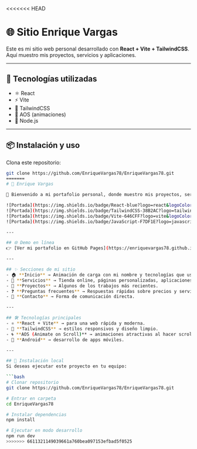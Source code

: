 <<<<<<< HEAD
# 🌐 Sitio Enrique Vargas

Este es mi sitio web personal desarrollado con **React + Vite + TailwindCSS**.  
Aquí muestro mis proyectos, servicios y aplicaciones.

---

## 🚀 Tecnologías utilizadas
- ⚛️ React
- ⚡ Vite
- 🎨 TailwindCSS
- 📱 AOS (animaciones)
- 🔧 Node.js

---

## 📦 Instalación y uso

Clona este repositorio:

```bash
git clone https://github.com/EnriqueVargas78/EnriqueVargas78.git
=======
# 🚀 Enrique Vargas  

👋 Bienvenido a mi portafolio personal, donde muestro mis proyectos, servicios y lo que más me apasiona: **desarrollo web y móvil**.  

![Portada](https://img.shields.io/badge/React-blue?logo=react&logoColor=white)
![Portada](https://img.shields.io/badge/TailwindCSS-38B2AC?logo=tailwindcss&logoColor=white)
![Portada](https://img.shields.io/badge/Vite-646CFF?logo=vite&logoColor=white)
![Portada](https://img.shields.io/badge/JavaScript-F7DF1E?logo=javascript&logoColor=black)

---

## 🌐 Demo en línea  
👉 [Ver mi portafolio en GitHub Pages](https://enriquevargas78.github.io)  

---

## ✨ Secciones de mi sitio
- 🏠 **Inicio** → Animación de carga con mi nombre y tecnologías que uso.  
- 💼 **Servicios** → Tienda online, páginas personalizadas, aplicaciones Android.  
- 📱 **Proyectos** → Algunos de los trabajos más recientes.  
- ❓ **Preguntas frecuentes** → Respuestas rápidas sobre precios y servicios.  
- 📩 **Contacto** → Forma de comunicación directa.  

---

## 🛠 Tecnologías principales
- ⚛️ **React + Vite** → para una web rápida y moderna.  
- 🎨 **TailwindCSS** → estilos responsivos y diseño limpio.  
- 🌀 **AOS (Animate on Scroll)** → animaciones atractivas al hacer scroll.  
- 📱 **Android** → desarrollo de apps móviles.  

---

## 📌 Instalación local
Si deseas ejecutar este proyecto en tu equipo:  

```bash
# Clonar repositorio
git clone https://github.com/EnriqueVargas78/EnriqueVargas78.git

# Entrar en carpeta
cd EnriqueVargas78

# Instalar dependencias
npm install

# Ejecutar en modo desarrollo
npm run dev
>>>>>>> 6611321149039661a760bea097153efbad5f0525
